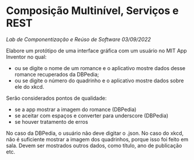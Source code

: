 # Composição Multinível, Serviços e REST
*Lab de Componentização e Reúso de Software 03/09/2022*

Elabore um protótipo de uma interface gráfica com um usuário no MIT App Inventor no qual:
* ou se digite o nome de um romance e o aplicativo mostre dados desse romance recuperados da DBPedia;
* ou se digite o número do quadrinho e o aplicativo mostre dados sobre ele do xkcd.

Serão considerados pontos de qualidade:
* se a app mostrar a imagem do romance (DBPedia)
* se aceitar com espaços e converter para underscore (DBPedia)
* se houver tratamento de erros

No caso da DBPedia, o usuário não deve digitar o .json. No caso do xkcd, não é suficiente mostrar a imagem dos quadrinhos, porque isso foi feito em sala. Devem ser mostrados outros dados, como título, ano de publicação etc.
